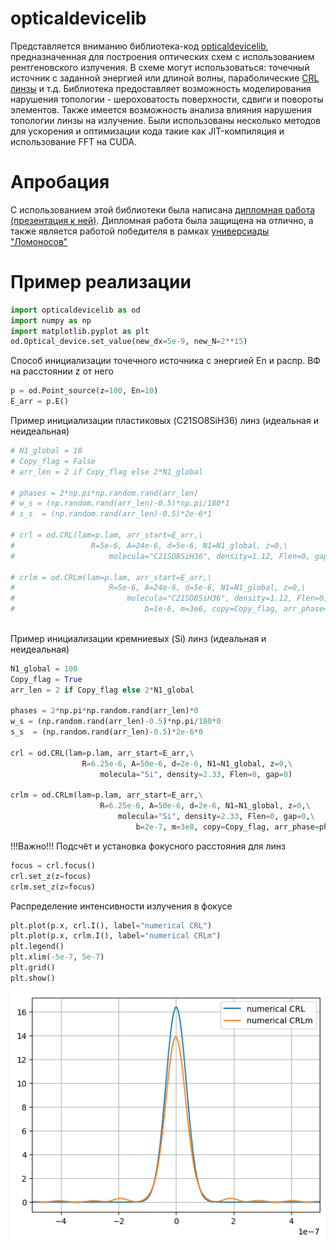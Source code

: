 # opticaldevicelib
Представляется вниманию библиотека-код [opticaldevicelib](github.com/mamichberdey/Optical_device/blob/main/opticaldevicelib.py), предназначенная для построения оптических схем с использованием рентгеновского излучения.
В схеме могут использоваться: точечный источник с заданной энергией или длиной волны, параболические [CRL линзы](ru.wikipedia.org/wiki/Составная_преломляющая_линза) и т.д.
Библиотека предоставляет возможность моделирования нарушения топологии - шероховатость поверхности, сдвиги и повороты элементов.
Также имеется возможность анализа влияния нарушения топологии линзы на излучение.
Были использованы несколько методов для ускорения и оптимизации кода такие как JIT-компиляция и использование FFT на CUDA.

# Апробация
С использованием этой библиотеки была написана [дипломная работа](https://github.com/mamichberdey/Optical_device/blob/main/diploma.pdf) [(презентация к ней)](https://github.com/mamichberdey/Optical_device/blob/main/presentation.pdf). Дипломная работа была защищена на отлично, а также является работой победителя в рамках [универсиады "Ломоносов"](https://universiade.msu.ru/file/event/7866/eid7866_attach_9166106f01680b3825bf4aa058b132a589e5d580.pdf)


# Пример реализации

``` python
import opticaldevicelib as od
import numpy as np
import matplotlib.pyplot as plt
od.Optical_device.set_value(new_dx=5e-9, new_N=2**15)
```

Способ инициализации точечного источника c энергией En и распр. ВФ на
расстоянии z от него

``` python
p = od.Point_source(z=100, En=10) 
E_arr = p.E()
```

Пример инициализации пластиковых (C21SO8SiH36) линз (идеальная и
неидеальная)


``` python
# N1_global = 10
# Copy_flag = False
# arr_len = 2 if Copy_flag else 2*N1_global

# phases = 2*np.pi*np.random.rand(arr_len)
# w_s = (np.random.rand(arr_len)-0.5)*np.pi/180*1
# s_s  = (np.random.rand(arr_len)-0.5)*2e-6*1

# crl = od.CRL(lam=p.lam, arr_start=E_arr,\
#                 R=5e-6, A=24e-6, d=5e-6, N1=N1_global, z=0,\
#                     molecula="C21SO8SiH36", density=1.12, Flen=0, gap=0)

# crlm = od.CRLm(lam=p.lam, arr_start=E_arr,\
#                     R=5e-6, A=24e-6, d=5e-6, N1=N1_global, z=0,\
#                         molecula="C21SO8SiH36", density=1.12, Flen=0, gap=0,\
#                             b=1e-6, m=3e6, copy=Copy_flag, arr_phase=phases, arr_s=s_s, arr_w=w_s)
                                
```
Пример инициализации кремниевых (Si) линз (идеальная и неидеальная)

``` python
N1_global = 100
Copy_flag = True
arr_len = 2 if Copy_flag else 2*N1_global

phases = 2*np.pi*np.random.rand(arr_len)*0
w_s = (np.random.rand(arr_len)-0.5)*np.pi/180*0
s_s  = (np.random.rand(arr_len)-0.5)*2e-6*0

crl = od.CRL(lam=p.lam, arr_start=E_arr,\
                R=6.25e-6, A=50e-6, d=2e-6, N1=N1_global, z=0,\
                    molecula="Si", density=2.33, Flen=0, gap=0)

crlm = od.CRLm(lam=p.lam, arr_start=E_arr,\
                    R=6.25e-6, A=50e-6, d=2e-6, N1=N1_global, z=0,\
                        molecula="Si", density=2.33, Flen=0, gap=0,\
                            b=2e-7, m=3e8, copy=Copy_flag, arr_phase=phases, arr_s=s_s, arr_w=w_s)
```

!!!Важно!!! Подсчёт и установка фокусного расстояния для линз

``` python
focus = crl.focus()
crl.set_z(z=focus)
crlm.set_z(z=focus)
```

Распределение интенсивности излучения в фокусе

``` python
plt.plot(p.x, crl.I(), label="numerical CRL")
plt.plot(p.x, crlm.I(), label="numerical CRLm")
plt.legend()
plt.xlim(-5e-7, 5e-7)
plt.grid()
plt.show()
```
![](vertopal_49f43c458a9e444da55782d0fb585588/99226dcfadbb3ee16ada1870408ca2179b6f38d6.png)
